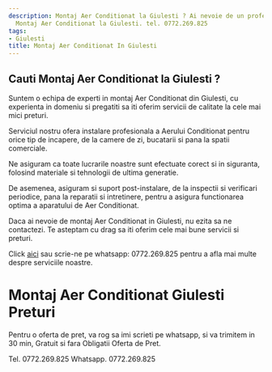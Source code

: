 ```yaml
---
description: Montaj Aer Conditionat la Giulesti ? Ai nevoie de un profesionist in
  Montaj Aer Conditionat la Giulesti. tel. 0772.269.825
tags:
- Giulesti
title: Montaj Aer Conditionat In Giulesti
---
```



## Cauti Montaj Aer Conditionat la Giulesti ?

Suntem o echipa de experti in montaj Aer Conditionat din Giulesti, cu experienta in domeniu si pregatiti sa iti oferim servicii de calitate la cele mai mici preturi.

Serviciul nostru ofera instalare profesionala a Aerului Conditionat pentru orice tip de incapere, de la camere de zi, bucatarii si pana la spatii comerciale.

Ne asiguram ca toate lucrarile noastre sunt efectuate corect si in siguranta, folosind materiale si tehnologii de ultima generatie.

De asemenea, asiguram si suport post-instalare, de la inspectii si verificari periodice, pana la reparatii si intretinere, pentru a asigura functionarea optima a aparatului de Aer Conditionat.

Daca ai nevoie de montaj Aer Conditionat in Giulesti, nu ezita sa ne contactezi. Te asteptam cu drag sa iti oferim cele mai bune servicii si preturi. 

Click <a href="https://www.example.com/montaj-aer-conditionat-giulesti">aici</a> sau scrie-ne pe whatsapp: 0772.269.825 pentru a afla mai multe despre serviciile noastre.

# Montaj Aer Conditionat Giulesti Preturi
Pentru o oferta de pret, va rog sa imi scrieti pe whatsapp, si va trimitem in 30 min, Gratuit si fara Obligatii Oferta de Pret.

Tel. 0772.269.825
Whatsapp. 0772.269.825